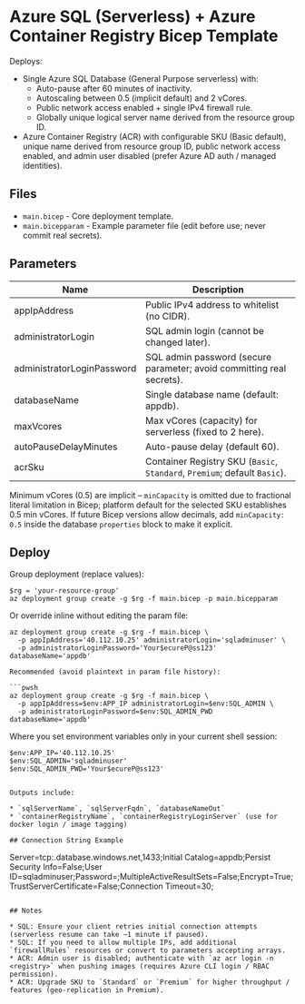 # Azure SQL (Serverless) + Azure Container Registry Bicep Template

Deploys:

* Single Azure SQL Database (General Purpose serverless) with:
  * Auto-pause after 60 minutes of inactivity.
  * Autoscaling between 0.5 (implicit default) and 2 vCores.
  * Public network access enabled + single IPv4 firewall rule.
  * Globally unique logical server name derived from the resource group ID.
* Azure Container Registry (ACR) with configurable SKU (Basic default), unique name derived from resource group ID, public network access enabled, and admin user disabled (prefer Azure AD auth / managed identities).

## Files

* `main.bicep` - Core deployment template.
* `main.bicepparam` - Example parameter file (edit before use; never commit real secrets).

## Parameters

| Name | Description |
|------|-------------|
| appIpAddress | Public IPv4 address to whitelist (no CIDR). |
| administratorLogin | SQL admin login (cannot be changed later). |
| administratorLoginPassword | SQL admin password (secure parameter; avoid committing real secrets). |
| databaseName | Single database name (default: appdb). |
| maxVcores | Max vCores (capacity) for serverless (fixed to 2 here). |
| autoPauseDelayMinutes | Auto-pause delay (default 60). |
| acrSku | Container Registry SKU (`Basic`, `Standard`, `Premium`; default `Basic`). |

Minimum vCores (0.5) are implicit – `minCapacity` is omitted due to fractional literal limitation in Bicep; platform default for the selected SKU establishes 0.5 min vCores. If future Bicep versions allow decimals, add `minCapacity: 0.5` inside the database `properties` block to make it explicit.

## Deploy

Group deployment (replace values):

```pwsh
$rg = 'your-resource-group'
az deployment group create -g $rg -f main.bicep -p main.bicepparam
```

Or override inline without editing the param file:

```pwsh
az deployment group create -g $rg -f main.bicep \
  -p appIpAddress='40.112.10.25' administratorLogin='sqladminuser' \
  -p administratorLoginPassword='Your$ecureP@ss123' databaseName='appdb'

Recommended (avoid plaintext in param file history):

```pwsh
az deployment group create -g $rg -f main.bicep \
  -p appIpAddress=$env:APP_IP administratorLogin=$env:SQL_ADMIN \
  -p administratorLoginPassword=$env:SQL_ADMIN_PWD databaseName='appdb'
```

Where you set environment variables only in your current shell session:

```pwsh
$env:APP_IP='40.112.10.25'
$env:SQL_ADMIN='sqladminuser'
$env:SQL_ADMIN_PWD='Your$ecureP@ss123'
```
```

Outputs include:

* `sqlServerName`, `sqlServerFqdn`, `databaseNameOut`
* `containerRegistryName`, `containerRegistryLoginServer` (use for docker login / image tagging)

## Connection String Example

```
Server=tcp:<serverName>.database.windows.net,1433;Initial Catalog=appdb;Persist Security Info=False;User ID=sqladminuser;Password=<password>;MultipleActiveResultSets=False;Encrypt=True;TrustServerCertificate=False;Connection Timeout=30;
```

## Notes

* SQL: Ensure your client retries initial connection attempts (serverless resume can take ~1 minute if paused).
* SQL: If you need to allow multiple IPs, add additional `firewallRules` resources or convert to parameters accepting arrays.
* ACR: Admin user is disabled; authenticate with `az acr login -n <registry>` when pushing images (requires Azure CLI login / RBAC permission).
* ACR: Upgrade SKU to `Standard` or `Premium` for higher throughput / features (geo-replication in Premium).
